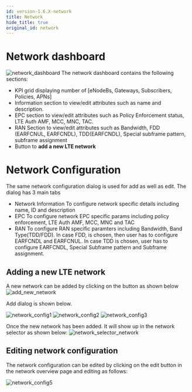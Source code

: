 ```yaml
---
id: version-1.6.X-network
title: Network
hide_title: true
original_id: network
---
```


# Network dashboard
![network_dashboard](../../../../readmes/assets/nms/userguide/network_dashboard.png)
The network dashboard contains the following sections:
* KPI grid displaying number of [eNodeBs, Gateways, Subscribers, Policies, APNs]
* Information section to view/edit attributes such as name and description.
* EPC section to view/edit attributes such as Policy Enforcement status, LTE Auth AMF, MCC, MNC, TAC.
* RAN Section to view/edit attributes such as Bandwidth, FDD (EARFCNUL, EARFCNDL), TDD(EARFCNDL), Special subframe pattern, subframe assignment
* Button to **add a new LTE network**

# Network Configuration
The same network configuration dialog is used for add as well as edit. The dialog has 3 main tabs
* Network Information
    To configure network specific details including name, ID and description
* EPC
    To configure network EPC specific params including policy enforcement, LTE Auth AMF,
    MCC, MNC and TAC
* RAN
    To configure RAN specific paramters including Bandwidth, Band Type(TDD/FDD). In case FDD, is
    chosen, then user has to configure EARFCNDL and EARFCNUL. In case TDD is chosen, user has to
    configure EARFCNDL, Special Subframe pattern and Subframe assignment.

## Adding a new LTE network
A new network can be added by clicking on the button as shown below
![add_new_network](../../../../readmes/assets/nms/userguide/add_new_network.png)

Add dialog is shown below.

![network_config1](../../../../readmes/assets/nms/userguide/network_config1.png)
![network_config2](../../../../readmes/assets/nms/userguide/network_config2.png)
![network_config3](../../../../readmes/assets/nms/userguide/network_config3.png)

Once the new network has been added. It will show up in the network
selector as shown below:
![network_selector_network](../../../../readmes/assets/nms/userguide/network_selector_network.png)

## Editing network configuration
The network configuration can be edited by clicking on the edit button in the network overview page
and editing as follows:

![network_config5](../../../../readmes/assets/nms/userguide/network_config5.png)
